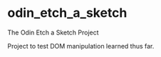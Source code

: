 # odin_etch_a_sketch

The Odin Etch a Sketch Project

Project to test DOM manipulation learned thus far. 
